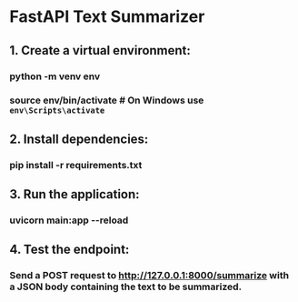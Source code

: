 # FastAPI Text Summarizer

## 1. Create a virtual environment:
### python -m venv env
### source env/bin/activate  # On Windows use `env\Scripts\activate`

## 2. Install dependencies:
### pip install -r requirements.txt

## 3. Run the application:
### uvicorn main:app --reload

## 4. Test the endpoint:
### Send a POST request to http://127.0.0.1:8000/summarize with a JSON body containing the text to be summarized.

